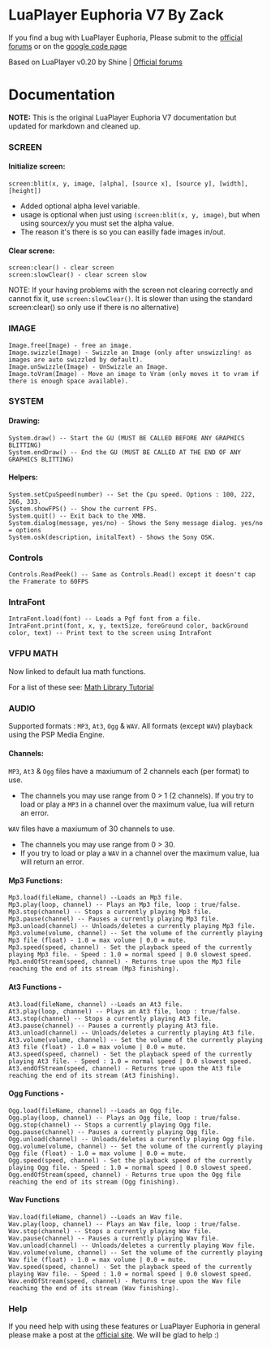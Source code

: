 # LuaPlayer Euphoria V7 By Zack

If you find a bug with LuaPlayer Euphoria, Please submit to the [official forums](http://www.retroemu.com/forum/forumdisplay.php?f=148) or on the [google code page](http://code.google.com/p/luaplayereuphoria/)

Based on LuaPlayer v0.20 by Shine | [Official forums](http://www.retroemu.com/forum/forumdisplay.php?f=148)

# Documentation

**NOTE:** This is the original LuaPlayer Euphoria V7 documentation but updated for markdown and cleaned up.

### SCREEN

#### Initialize screen:

```
screen:blit(x, y, image, [alpha], [source x], [source y], [width], [height]) 
```

- Added optional alpha level variable.
- usage is optional when just using `(screen:blit(x, y, image)`, but when using sourcex/y you must set the alpha value.
- The reason it's there is so you can easilly fade images in/out.


#### Clear screne:

```
screen:clear() - clear screen
screen:slowClear() - clear screen slow
```

NOTE: If your having problems with the screen not clearing correctly and cannot fix it, use `screen:slowClear()`. It is slower than using the standard screen:clear() so only use if there is no alternative)

### IMAGE

```
Image.free(Image) - free an image.
Image.swizzle(Image) - Swizzle an Image (only after unswizzling! as images are auto swizzled by default).
Image.unSwizzle(Image) - UnSwizzle an Image.
Image.toVram(Image) - Move an image to Vram (only moves it to vram if there is enough space available).
```

### SYSTEM

#### Drawing: 

```
System.draw() -- Start the GU (MUST BE CALLED BEFORE ANY GRAPHICS BLITTING)
System.endDraw() -- End the GU (MUST BE CALLED AT THE END OF ANY GRAPHICS BLITTING)
```


#### Helpers:

```
System.setCpuSpeed(number) -- Set the Cpu speed. Options : 100, 222, 266, 333.
System.showFPS() -- Show the current FPS.
System.quit() -- Exit back to the XMB.
System.dialog(message, yes/no) - Shows the Sony message dialog. yes/no = options
System.osk(description, initalText) - Shows the Sony OSK.
```

### Controls

```
Controls.ReadPeek() -- Same as Controls.Read() except it doesn't cap the Framerate to 60FPS
```

### IntraFont

```
IntraFont.load(font) -- Loads a Pgf font from a file.
IntraFont.print(font, x, y, textSize, foreGround color, backGround color, text) -- Print text to the screen using IntraFont
```

### VFPU MATH

Now linked to default lua math functions.

For a list of these see: [Math Library Tutorial](http://lua-users.org/wiki/MathLibraryTutorial)

### AUDIO

Supported formats : `MP3`, `At3`, `Ogg` & `WAV`. All formats (except `WAV`) playback using the PSP Media Engine.

#### Channels: 

`MP3`, `At3` & `Ogg` files have a maxiumum of 2 channels each (per format) to use. 

- The channels you may use range from 0 > 1 (2 channels). If you try to load or play a `MP3` in a channel over the maximum value, lua will return an error.

`WAV` files have a maxiumum of 30 channels to use. 

- The channels you may use range from 0 > 30. 
- If you try to load or play a `WAV` in a channel over the maximum value, lua will return an error.

#### Mp3 Functions:

```
Mp3.load(fileName, channel) --Loads an Mp3 file.
Mp3.play(loop, channel) -- Plays an Mp3 file, loop : true/false.
Mp3.stop(channel) -- Stops a currently playing Mp3 file.
Mp3.pause(channel) -- Pauses a currently playing Mp3 file.
Mp3.unload(channel) -- Unloads/deletes a currently playing Mp3 file.
Mp3.volume(volume, channel) -- Set the volume of the currently playing Mp3 file (float) - 1.0 = max volume | 0.0 = mute.
Mp3.speed(speed, channel) - Set the playback speed of the currently playing Mp3 file. - Speed : 1.0 = normal speed | 0.0 slowest speed.
Mp3.endOfStream(speed, channel) - Returns true upon the Mp3 file reaching the end of its stream (Mp3 finishing).
```

#### At3 Functions -

```
At3.load(fileName, channel) --Loads an At3 file.
At3.play(loop, channel) -- Plays an At3 file, loop : true/false.
At3.stop(channel) -- Stops a currently playing At3 file.
At3.pause(channel) -- Pauses a currently playing At3 file.
At3.unload(channel) -- Unloads/deletes a currently playing At3 file.
At3.volume(volume, channel) -- Set the volume of the currently playing At3 file (float) - 1.0 = max volume | 0.0 = mute.
At3.speed(speed, channel) - Set the playback speed of the currently playing At3 file. - Speed : 1.0 = normal speed | 0.0 slowest speed.
At3.endOfStream(speed, channel) - Returns true upon the At3 file reaching the end of its stream (At3 finishing).
```

#### Ogg Functions -

```
Ogg.load(fileName, channel) --Loads an Ogg file.
Ogg.play(loop, channel) -- Plays an Ogg file, loop : true/false.
Ogg.stop(channel) -- Stops a currently playing Ogg file.
Ogg.pause(channel) -- Pauses a currently playing Ogg file.
Ogg.unload(channel) -- Unloads/deletes a currently playing Ogg file.
Ogg.volume(volume, channel) -- Set the volume of the currently playing Ogg file (float) - 1.0 = max volume | 0.0 = mute.
Ogg.speed(speed, channel) - Set the playback speed of the currently playing Ogg file. - Speed : 1.0 = normal speed | 0.0 slowest speed.
Ogg.endOfStream(speed, channel) - Returns true upon the Ogg file reaching the end of its stream (Ogg finishing).
```

#### Wav Functions

```
Wav.load(fileName, channel) --Loads an Wav file.
Wav.play(loop, channel) -- Plays an Wav file, loop : true/false.
Wav.stop(channel) -- Stops a currently playing Wav file.
Wav.pause(channel) -- Pauses a currently playing Wav file.
Wav.unload(channel) -- Unloads/deletes a currently playing Wav file.
Wav.volume(volume, channel) -- Set the volume of the currently playing Wav file (float) - 1.0 = max volume | 0.0 = mute.
Wav.speed(speed, channel) - Set the playback speed of the currently playing Wav file. - Speed : 1.0 = normal speed | 0.0 slowest speed.
Wav.endOfStream(speed, channel) - Returns true upon the Wav file reaching the end of its stream (Wav finishing).
```

### Help

If you need help with using these features or LuaPlayer Euphoria in general please make a post at the [official site](http://www.retroemu.com/forum/forumdisplay.php?f=148). We will be glad to help :)
